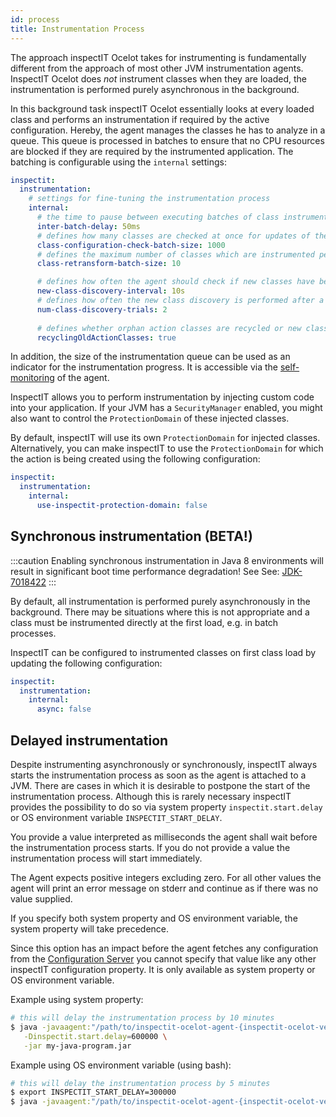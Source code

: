 ```yaml
---
id: process
title: Instrumentation Process
---
```


The approach inspectIT Ocelot takes for instrumenting is fundamentally different from the approach of most other JVM instrumentation agents.
InspectIT Ocelot does *not* instrument classes when they are loaded, the instrumentation is performed purely asynchronous in the background.

In this background task inspectIT Ocelot essentially looks at every loaded class and performs an instrumentation if required by the active configuration. Hereby, the agent manages the classes he has to analyze in a queue. This queue is processed in batches to ensure that no CPU resources are blocked if they are required by the instrumented application. The batching is configurable using the `internal` settings:

```yaml
inspectit:
  instrumentation:
    # settings for fine-tuning the instrumentation process
    internal:
      # the time to pause between executing batches of class instrumentation updates
      inter-batch-delay: 50ms
      # defines how many classes are checked at once for updates of their configuration per batch
      class-configuration-check-batch-size: 1000
      # defines the maximum number of classes which are instrumented per batch
      class-retransform-batch-size: 10

      # defines how often the agent should check if new classes have been defined.
      new-class-discovery-interval: 10s
      # defines how often the new class discovery is performed after a new class has been loaded
      num-class-discovery-trials: 2
      
      # defines whether orphan action classes are recycled or new classes should be injected instead
      recyclingOldActionClasses: true
```

In addition, the size of the instrumentation queue can be used as an indicator for the instrumentation progress.
It is accessible via the [self-monitoring](metrics/self-monitoring.md) of the agent.

InspectIT allows you to perform instrumentation by injecting custom code into your application.
If your JVM has a `SecurityManager` enabled, you might also want to control the `ProtectionDomain` of these injected classes.

By default, inspectIT will use its own `ProtectionDomain` for injected classes.
Alternatively, you can make inspectIT to use the `ProtectionDomain` for which the action is being created using the following configuration:

```yaml
inspectit:
  instrumentation:
    internal:
      use-inspectit-protection-domain: false
```

## Synchronous instrumentation (BETA!)
:::caution
Enabling synchronous instrumentation in Java 8 environments will result in significant boot time performance degradation!
See See: <a href="https://bugs.openjdk.java.net/browse/JDK-7018422">JDK-7018422</a>
:::

By default, all instrumentation is performed purely asynchronously in the background. There may be situations where this is not appropriate and a class must be instrumented directly at the first load, 
e.g. in batch processes.

InspectIT can be configured to instrumented classes on first class load by updating the following configuration:
```yaml
inspectit:
  instrumentation:
    internal:
      async: false
```

## Delayed instrumentation
Despite instrumenting asynchronously or synchronously, inspectIT always starts the instrumentation process as soon as
the agent is attached to a JVM. There are cases in which it is desirable to postpone the start of the instrumentation 
process. Although this is rarely necessary inspectIT provides the possibility to do so via system property
`inspectit.start.delay` or OS environment variable `INSPECTIT_START_DELAY`. 

You provide a value interpreted as milliseconds the agent shall wait before the instrumentation process starts. If you 
do not provide a value the instrumentation process will start immediately.

The Agent expects positive integers excluding zero. For all other values the agent will print an error message on stderr
and continue as if there was no value supplied.

If you specify both system property and OS environment variable, the system property will take precedence.

Since this option has an impact before the agent fetches any configuration from the
[Configuration Server](config-server/overview.md) you cannot specify that value like any other inspectIT configuration
property. It is only available as system property or OS environment variable.

Example using system property:
```bash
# this will delay the instrumentation process by 10 minutes
$ java -javaagent:"/path/to/inspectit-ocelot-agent-{inspectit-ocelot-version}.jar" \
   -Dinspectit.start.delay=600000 \
   -jar my-java-program.jar
```

Example using OS environment variable (using bash):
```bash
# this will delay the instrumentation process by 5 minutes
$ export INSPECTIT_START_DELAY=300000
$ java -javaagent:"/path/to/inspectit-ocelot-agent-{inspectit-ocelot-version}.jar" -jar my-java-program.jar
```

